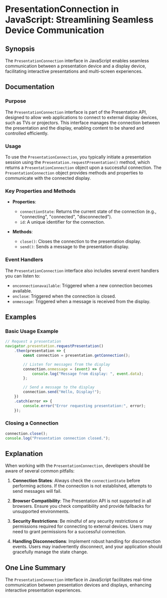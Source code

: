 <!--
Meta Description: # PresentationConnection in JavaScript: Streamlining Seamless Device Communication ## Synopsis The `PresentationConnection` interface in JavaScript en...
Meta Keywords: presentation, connection, display, presentationconnection, javascript
-->

# PresentationConnection in JavaScript: Streamlining Seamless Device Communication

## Synopsis
The `PresentationConnection` interface in JavaScript enables seamless communication between a presentation device and a display device, facilitating interactive presentations and multi-screen experiences.

## Documentation

### Purpose
The `PresentationConnection` interface is part of the Presentation API, designed to allow web applications to connect to external display devices, such as TVs or projectors. This interface manages the connection between the presentation and the display, enabling content to be shared and controlled efficiently.

### Usage
To use the `PresentationConnection`, you typically initiate a presentation session using the `Presentation.requestPresentation()` method, which returns a `PresentationConnection` object upon a successful connection. The `PresentationConnection` object provides methods and properties to communicate with the connected display.

### Key Properties and Methods
- **Properties**:
  - `connectionState`: Returns the current state of the connection (e.g., "connecting", "connected", "disconnected").
  - `id`: A unique identifier for the connection.

- **Methods**:
  - `close()`: Closes the connection to the presentation display.
  - `send()`: Sends a message to the presentation display.

### Event Handlers
The `PresentationConnection` interface also includes several event handlers you can listen to:
- `onconnectionavailable`: Triggered when a new connection becomes available.
- `onclose`: Triggered when the connection is closed.
- `onmessage`: Triggered when a message is received from the display.

## Examples

### Basic Usage Example
```javascript
// Request a presentation
navigator.presentation.requestPresentation()
    .then(presentation => {
        const connection = presentation.getConnection();

        // Listen for messages from the display
        connection.onmessage = (event) => {
            console.log("Message from display: ", event.data);
        };

        // Send a message to the display
        connection.send("Hello, Display!");
    })
    .catch(error => {
        console.error("Error requesting presentation:", error);
    });
```

### Closing a Connection
```javascript
connection.close();
console.log("Presentation connection closed.");
```

## Explanation
When working with the `PresentationConnection`, developers should be aware of several common pitfalls:

1. **Connection States**: Always check the `connectionState` before performing actions. If the connection is not established, attempts to send messages will fail.

2. **Browser Compatibility**: The Presentation API is not supported in all browsers. Ensure you check compatibility and provide fallbacks for unsupported environments.

3. **Security Restrictions**: Be mindful of any security restrictions or permissions required for connecting to external devices. Users may need to grant permissions for a successful connection.

4. **Handling Disconnections**: Implement robust handling for disconnection events. Users may inadvertently disconnect, and your application should gracefully manage the state change.

## One Line Summary
The `PresentationConnection` interface in JavaScript facilitates real-time communication between presentation devices and displays, enhancing interactive presentation experiences.